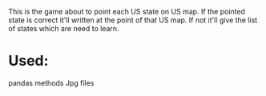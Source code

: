  This is the game about to point each US state on US map. 
 If the pointed state is correct it'll written at the point of that US map.
 If not it'll give the list of states which are need to learn. 
 
 Used:
 =====
 
 pandas methods
 Jpg files
